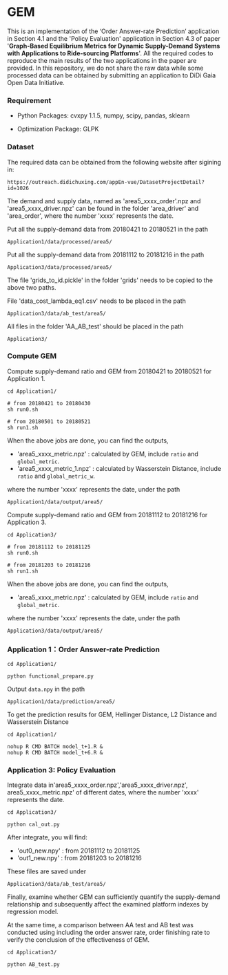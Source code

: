 # GEM

This is an implementation of the ‘Order Answer-rate Prediction’ application in Section 4.1 and the 'Policy Evaluation' application in Section 4.3 of paper '**Graph-Based Equilibrium Metrics for Dynamic Supply-Demand Systems with Applications to Ride-sourcing Platforms**'. All the required codes to reproduce the main results of the two applications in the paper are provided. In this repository, we do not share the raw data while some processed data can be obtained by submitting an application to DiDi Gaia Open Data Initiative. 

### Requirement
    
* Python Packages: cvxpy 1.1.5, numpy, scipy, pandas, sklearn

* Optimization Package: GLPK

### Dataset

The required data can be obtained from the following website after sigining in:
```
https://outreach.didichuxing.com/appEn-vue/DatasetProjectDetail?id=1026
```

The demand and supply data, named as 'area5_xxxx_order'.npz and 'area5_xxxx_driver.npz' can be found in the folder 'area_driver' and 'area_order', where the number 'xxxx' represents the date.  

Put all the supply-demand data from 20180421 to 20180521 in the path
```
Application1/data/processed/area5/
```
Put all the supply-demand data from 20181112 to 20181216 in the path
```
Application3/data/processed/area5/
```
The file 'grids_to_id.pickle' in the folder 'grids' needs to be copied to the above two paths.

File 'data_cost_lambda_eq1.csv' needs to be placed in the path
```
Application3/data/ab_test/area5/
```
All files in the folder 'AA_AB_test' should be placed in the path 
```
Application3/
```

### Compute GEM

Compute supply-demand ratio and GEM from 20180421 to 20180521 for Application 1. 
```
cd Application1/

# from 20180421 to 20180430
sh run0.sh

# from 20180501 to 20180521
sh run1.sh
```
When the above jobs are done, you can find the outputs,

- 'area5_xxxx_metric.npz'         : calculated by GEM, include `ratio` and `global_metric`.
- 'area5_xxxx_metric_1.npz'       : calculated by Wasserstein Distance, include `ratio` and `global_metric_w`.

where the number 'xxxx' represents the date, under the path 
```
Application1/data/output/area5/
```

Compute supply-demand ratio and GEM from 20181112 to 20181216 for Application 3.
```
cd Application3/

# from 20181112 to 20181125
sh run0.sh

# from 20181203 to 20181216
sh run1.sh
```

When the above jobs are done, you can find the outputs,

- 'area5_xxxx_metric.npz'    : calculated by GEM, include `ratio` and `global_metric`.

where the number 'xxxx' represents the date, under the path
```
Application3/data/output/area5/
```

### Application 1：Order Answer-rate Prediction

```
cd Application1/

python functional_prepare.py
```

Output `data.npy` in the path
```
Application1/data/prediction/area5/
```

To get the prediction results for GEM, Hellinger Distance, L2 Distance and Wasserstein Distance
```
cd Application1/

nohup R CMD BATCH model_t+1.R &
nohup R CMD BATCH model_t+6.R &
```

### Application 3: Policy Evaluation

Integrate data in'area5_xxxx_order.npz','area5_xxxx_driver.npz', area5_xxxx_metric.npz' of different dates, where the number 'xxxx' represents the date.  
```
cd Application3/

python cal_out.py
```
After integrate, you will find:

- 'out0_new.npy'    : from 20181112 to 20181125
- 'out1_new.npy'    : from 20181203 to 20181216

These files are saved under

```
Application3/data/ab_test/area5/
```

Finally, examine whether GEM can sufficiently quantify the supply-demand relationship and subsequently affect the examined platform indexes by regression model. 

At the same time, a comparison between AA test and AB test was conducted using including the order answer rate, order finishing rate to verify the conclusion of the effectiveness of GEM.
```
cd Application3/

python AB_test.py
```

